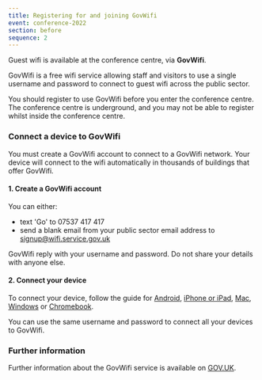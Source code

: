 ```yaml
---
title: Registering for and joining GovWifi
event: conference-2022
section: before
sequence: 2
---
```


Guest wifi is available at the conference centre, via **GovWifi**.

GovWifi is a free wifi service allowing staff and visitors to use a single username and password to connect to guest wifi across the public sector.

You should register to use GovWifi before you enter the conference centre. The conference centre is underground, and you may not be able to register whilst inside the conference centre.

### Connect a device to GovWifi

You must create a GovWifi account to connect to a GovWifi network. Your device will connect to the wifi automatically in thousands of buildings that offer GovWifi.

#### 1. Create a GovWifi account

You can either:

- text 'Go' to 07537 417 417
- send a blank email from your public sector email address to <signup@wifi.service.gov.uk>

GovWifi reply with your username and password. Do not share your details with anyone else.

#### 2. Connect your device

To connect your device, follow the guide for [Android](https://www.wifi.service.gov.uk/connect-to-govwifi/device-android/), [iPhone or iPad](https://www.wifi.service.gov.uk/connect-to-govwifi/device-iphone-or-ipad/), [Mac](https://www.wifi.service.gov.uk/connect-to-govwifi/device-mac/), [Windows](https://www.wifi.service.gov.uk/connect-to-govwifi/device-windows/) or [Chromebook](https://www.wifi.service.gov.uk/connect-to-govwifi/device-chromebook/).

You can use the same username and password to connect all your devices to GovWifi.

### Further information

Further information about the GovWifi service is available on [GOV.UK](https://www.wifi.service.gov.uk/connect-to-govwifi/).

  
